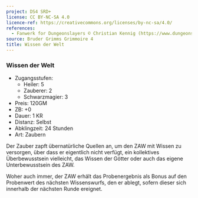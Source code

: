 ```yaml
---
project: DS4 SRD+
license: CC BY-NC-SA 4.0
licence-ref: https://creativecommons.org/licenses/by-nc-sa/4.0/
references: 
  - Fanwerk for Dungeonslayers © Christian Kennig (https://www.dungeonslayers.net/)
source: Bruder Grimms Grimmoire 4
title: Wissen der Welt
---
```


### Wissen der Welt

- Zugangsstufen:
  - Heiler: 5
  - Zauberer: 2
  - Schwarzmagier: 3
- Preis: 120GM
- ZB: +0
- Dauer: 1 KR
- Distanz: Selbst
- Abklingzeit: 24 Stunden
- Art: Zaubern

Der Zauber zapft übernatürliche Quellen an, um den ZAW mit Wissen zu versorgen, über dass er eigentlich nicht verfügt, ein kollektives Überbewusstsein vielleicht, das Wissen der Götter oder auch das eigene Unterbewusstsein des ZAW.

Woher auch immer, der ZAW erhält das Probenergebnis als Bonus auf den Probenwert des nächsten Wissenswurfs, den er ablegt, sofern dieser sich innerhalb der nächsten Runde ereignet.

